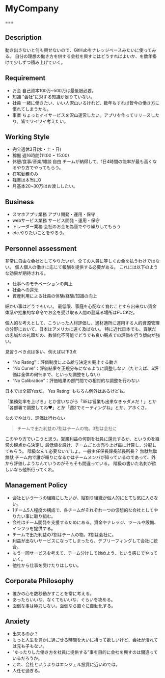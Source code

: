 # MyCompany
===

## Description
<p>
動き出さないと何も興せないので、GitHubをナレッジベースみたいに使ってみる。
自分の理想の働き方を供する会社を興すにはどうすればよいか、を数年掛けて少しずつ積み上げていく。
</p>

## Requirement
- お金 自己資本100万~500万は最低限必要。
- 知識 ”会社”に対する知識が足りていない。
- 社員 一緒に働きたい、いい人沢山いるけれど、数年もすれば皆今の働き方に慣れてしまうかも。
- 事業 ちょっとイイサービスを沢山運営したい。アプリを作ってリリースしたり。皆でワイワイ考えたい。

## Working Style
- 完全週休3日(水・土・日)
- 稼働 週16時間(11:00 ~ 15:00)
- 休憩/食事/音楽/雑談 自由 チームが納得して、1日4時間の能率が最も高くなるやり方でやってもらう。
- 在宅勤務のみ
- 残業は本当に0
- 月基本20~30万はお渡ししたい。

## Business
- スマホアプリ業務 アプリ開発・運用・保守
- webサービス業務 サービス開発・運用・保守
- トレーダー業務 会社のお金を為替でやり繰りしてもらう
- etc.やりたいことをやろう。

## Personnel assessment
<p>
非常に自由な会社としてやりたいが、全ての人員に等しくお金を払うわけではない。
個人個人の働きに応じて報酬を提供する必要がある。
これには以下のような効果が期待される。
</p>

- 仕事へのモチベーションの向上
- 社会への還元
- 資産利用による社員の体験/経験/知識の向上

<p>
細かい事はどうでもいい。
最低限、家庭を心配なく育むことすら出来ない賃金体系や抽象的な命令でお金を受け取る人間の蔓延る場所はFUCKだ。
</p>

<p>
個人的な考えとして、こういった人材評価し、適材適所に運用する人的資源管理の分野において、日本はアメリカに遠く及ばない。
特に近代日本でも、貢献だの忠誠だの礼節だの、数値化不可能でどうでも良い観点での評価を行う傾向が強い。
</p>

見習うべき点は多い、例えば以下3点

- “No Rating”：評価制度による給与決定を廃止する動き
- “No Curve”：評価結果を正規分布になるように調整しない（たとえば、S評価は全体の何％まで、といった調整をしない）
- “No Calibration”：評価結果の部門間での相対的な調整を行わない

日本では全部Yesだ。 Yes Rating! もちろん例外はあるけども。

「業務効率を上げろ」とか言いながら「SEは営業も出来なきゃダメだ！」とか「各部署で調整してね❤️」とか「週2でミーティングね」とか、アホくさ。

なのでやはり、評価は行わない

> チームで出た利益の7割はチームの物。3割は会社に

<p>
このやり方でいこうと思う。営業利益の何割を社員に還元するか、というのを経営の観点から決定し
最低値を設け、チームごとの売り上げ毎に計算し、分配してもらう。
階級なんて必要ないでしょ。一般主任係長課長部長所長？ 無駄無駄無駄
チーム内で誰が頼りになるかはチームメンバが知っているのであって、外から評価しようなんていうのがそもそも間違っている。
階級の書いた名刺が欲しいなら他所行ってくれ。
</p>

## Management Policy
- 会社という一つの組織にしたいが、縦割り組織が個人的にとても気に入らない。
- 1チーム5人程度の構成で、各チームがそれぞれ一つの仮想的な会社としてやりたい事に取り組む。
- 会社はチーム開発を支援するためにある。資金やナレッジ、ツールや設備、インフラを提供する。
- チームで出た利益の7割はチームの物。3割は会社に。
- 利益が出ないサービスになってしまったら、デブリーフィングして会社に統合。
- もう一回サービスを考えて、チーム分けして始めよう、という感じでやっていく。
- 他社から仕事を受けたりはしない。

## Corporate Philosophy
- 誰かの心を数秒動かすことを常に考える。
- あったらいいな、なくてもいいな、ぐらいを攻める。
- 面倒な事は極力しない。面倒なら直ぐに自動化する。

## Anxiety
- 出来るのか？
- もっと人生を豊かに過ごせる時間を大いに持って欲しいけど、会社が潰れては元も子もない。
- ”ゆったりした働き方を社員に提供する”事を目的に会社を興すのは間違っているだろうか。
- これ、会社というよりはエンジェル投資に近いのでは。
- 人任せ過ぎる。

